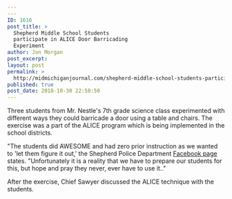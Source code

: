 ```yaml
---
---
ID: 1616
post_title: >
  Shepherd Middle School Students
  participate in ALICE Door Barricading
  Experiment
author: Jon Morgan
post_excerpt:
layout: post
permalink: >
  http://midmichiganjournal.com/shepherd-middle-school-students-participate-in-alice-door-barricading-experiment
published: true
post_date: 2018-10-30 22:50:50
---
```

<p>Three students from Mr. Nestle's 7th grade science class experimented with different ways they could barricade a door using a table and chairs. The exercise was a part of the ALICE program which is being implemented in the school districts.</p>
<p>&quot;The students did AWESOME and had zero prior instruction as we wanted to 'let them figure it out,' the Shepherd Police Department <a href="https://www.facebook.com/205632619455314/photos/a.211341935551049/2159154567436433/?type=3&amp;__xts__%5B0%5D=68.ARBYEjO4_3n829JcACnCg1iKkYK5lL3A9CA4cXqqxkWkQ_lys8ocjTvIxoi4ci22mScQpZ8jziC2yOtI0y52aAA28n4F9LRV6okWe3FWrteUEf5xpc0eRX6srY-7PcWac-I4_YiIzgXf_TVPAAEvytKMNmK9cIHdpKuQG8AGJqK6z_BhX9OSkKucXbbTNuetp43RlYOMvjZQ4lLHM93JH2ou4yo&amp;__tn__=-R">Facebook page</a> states. &quot;Unfortunately it is a reality that we have to prepare our students for this, but hope and pray they never, ever have to use it..&quot;</p>
<p>After the exercise, Chief Sawyer discussed the ALICE technique with the students.</p>